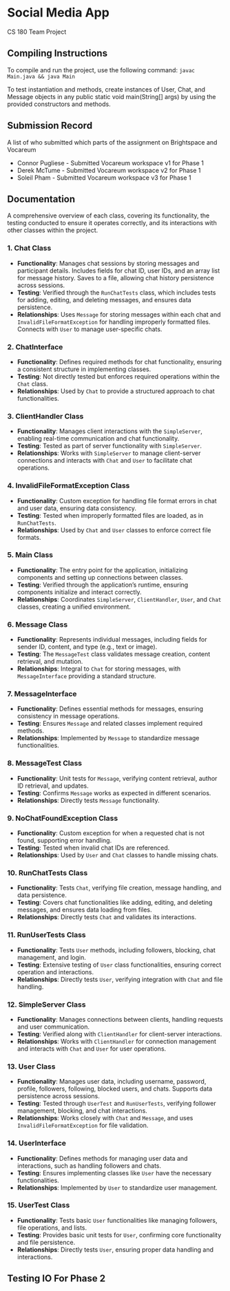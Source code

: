 
# Social Media App

CS 180 Team Project

## Compiling Instructions

To compile and run the project, use the following command:
`javac Main.java && java Main` 

To test instantiation and methods, create instances of User, Chat, and Message objects in any public static void main(String[] args) by using the provided constructors and methods.

## Submission Record

A list of who submitted which parts of the assignment on Brightspace and Vocareum

- Connor Pugliese - Submitted Vocareum workspace v1 for Phase 1
- Derek McTume - Submitted Vocareum workspace v2 for Phase 1
- Soleil Pham - Submitted Vocareum workspace v3 for Phase 1

## Documentation

A comprehensive overview of each class, covering its functionality, the testing conducted to ensure it operates correctly, and its interactions with other classes within the project.

### 1. **Chat Class**
- **Functionality**: Manages chat sessions by storing messages and participant details. Includes fields for chat ID, user IDs, and an array list for message history. Saves to a file, allowing chat history persistence across sessions.
- **Testing**: Verified through the `RunChatTests` class, which includes tests for adding, editing, and deleting messages, and ensures data persistence.
- **Relationships**: Uses `Message` for storing messages within each chat and `InvalidFileFormatException` for handling improperly formatted files. Connects with `User` to manage user-specific chats.

### 2. **ChatInterface**
- **Functionality**: Defines required methods for chat functionality, ensuring a consistent structure in implementing classes.
- **Testing**: Not directly tested but enforces required operations within the `Chat` class.
- **Relationships**: Used by `Chat` to provide a structured approach to chat functionalities.

### 3. **ClientHandler Class**
- **Functionality**: Manages client interactions with the `SimpleServer`, enabling real-time communication and chat functionality.
- **Testing**: Tested as part of server functionality with `SimpleServer`.
- **Relationships**: Works with `SimpleServer` to manage client-server connections and interacts with `Chat` and `User` to facilitate chat operations.

### 4. **InvalidFileFormatException Class**
- **Functionality**: Custom exception for handling file format errors in chat and user data, ensuring data consistency.
- **Testing**: Tested when improperly formatted files are loaded, as in `RunChatTests`.
- **Relationships**: Used by `Chat` and `User` classes to enforce correct file formats.

### 5. **Main Class**
- **Functionality**: The entry point for the application, initializing components and setting up connections between classes.
- **Testing**: Verified through the application’s runtime, ensuring components initialize and interact correctly.
- **Relationships**: Coordinates `SimpleServer`, `ClientHandler`, `User`, and `Chat` classes, creating a unified environment.

### 6. **Message Class**
- **Functionality**: Represents individual messages, including fields for sender ID, content, and type (e.g., text or image).
- **Testing**: The `MessageTest` class validates message creation, content retrieval, and mutation.
- **Relationships**: Integral to `Chat` for storing messages, with `MessageInterface` providing a standard structure.

### 7. **MessageInterface**
- **Functionality**: Defines essential methods for messages, ensuring consistency in message operations.
- **Testing**: Ensures `Message` and related classes implement required methods.
- **Relationships**: Implemented by `Message` to standardize message functionalities.

### 8. **MessageTest Class**
- **Functionality**: Unit tests for `Message`, verifying content retrieval, author ID retrieval, and updates.
- **Testing**: Confirms `Message` works as expected in different scenarios.
- **Relationships**: Directly tests `Message` functionality.

### 9. **NoChatFoundException Class**
- **Functionality**: Custom exception for when a requested chat is not found, supporting error handling.
- **Testing**: Tested when invalid chat IDs are referenced.
- **Relationships**: Used by `User` and `Chat` classes to handle missing chats.

### 10. **RunChatTests Class**
- **Functionality**: Tests `Chat`, verifying file creation, message handling, and data persistence.
- **Testing**: Covers chat functionalities like adding, editing, and deleting messages, and ensures data loading from files.
- **Relationships**: Directly tests `Chat` and validates its interactions.

### 11. **RunUserTests Class**
- **Functionality**: Tests `User` methods, including followers, blocking, chat management, and login.
- **Testing**: Extensive testing of `User` class functionalities, ensuring correct operation and interactions.
- **Relationships**: Directly tests `User`, verifying integration with `Chat` and file handling.

### 12. **SimpleServer Class**
- **Functionality**: Manages connections between clients, handling requests and user communication.
- **Testing**: Verified along with `ClientHandler` for client-server interactions.
- **Relationships**: Works with `ClientHandler` for connection management and interacts with `Chat` and `User` for user operations.

### 13. **User Class**
- **Functionality**: Manages user data, including username, password, profile, followers, following, blocked users, and chats. Supports data persistence across sessions.
- **Testing**: Tested through `UserTest` and `RunUserTests`, verifying follower management, blocking, and chat interactions.
- **Relationships**: Works closely with `Chat` and `Message`, and uses `InvalidFileFormatException` for file validation.

### 14. **UserInterface**
- **Functionality**: Defines methods for managing user data and interactions, such as handling followers and chats.
- **Testing**: Ensures implementing classes like `User` have the necessary functionalities.
- **Relationships**: Implemented by `User` to standardize user management.

### 15. **UserTest Class**
- **Functionality**: Tests basic `User` functionalities like managing followers, file operations, and lists.
- **Testing**: Provides basic unit tests for `User`, confirming core functionality and file persistence.
- **Relationships**: Directly tests `User`, ensuring proper data handling and interactions.

## **Testing IO For Phase 2**
